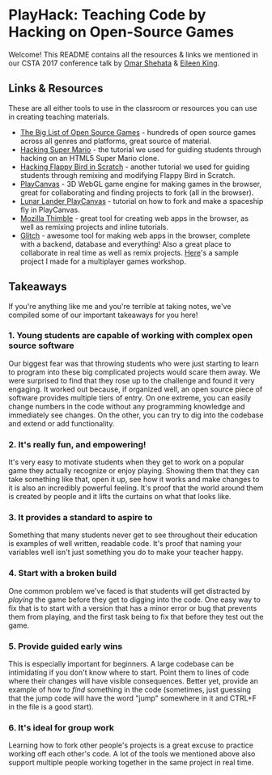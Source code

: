 # PlayHack: Teaching Code by Hacking on Open-Source Games 
Welcome! This README contains all the resources & links we mentioned in our CSTA 2017 conference talk by [Omar Shehata](https://github.com/OmarShehata) & [Eileen King](https://github.com/comeoneileen).

## Links & Resources

These are all either tools to use in the classroom or resources you can use in creating teaching materials. 

* [The Big List of Open Source Games](https://github.com/leereilly/games) - hundreds of open source games across all genres and platforms, great source of material.
* [Hacking Super Mario](https://medium.com/@omar4ur/hacking-super-mario-a-coderdojo-tutorial-6bbb2ae05f0c#.80969u14u) - the tutorial we used for guiding students through hacking on an HTML5 Super Mario clone.
* [Hacking Flappy Bird in Scratch](https://medium.com/@eileenaking/hacking-scratch-games-a-coderdojo-tutorial-48c2a6ec3236) - another tutorial we used for guiding students through remixing and modifying Flappy Bird in Scratch.
* [PlayCanvas](https://playcanvas.com) - 3D WebGL game engine for making games in the browser, great for collaborating and finding projects to fork (all in the browser).
* [Lunar Lander PlayCanvas](https://medium.com/@omar4ur/rescue-the-lunar-lander-a-coderdojo-tutorial-5217d463e26a#.l7vuweb49) - tutorial on how to fork and make a spaceship fly in PlayCanvas.
* [Mozilla Thimble](http://thimble.mozilla.org/) - great tool for creating web apps in the browser, as well as remixing projects and inline tutorials.
* [Glitch](https://glitch.com/ ) - awesome tool for making web apps in the browser, complete with a backend, database and everything! Also a great place to collaborate in real time as well as remix projects. [Here](https://glitch.com/edit/#!/tutsplus-pirate-shooter)'s a sample project I made for a multiplayer games workshop.

## Takeaways 

If you're anything like me and you're terrible at taking notes, we've compiled some of our important takeaways for you here! 

### 1. Young students are capable of working with complex open source software

Our biggest fear was that throwing students who were just starting to learn to program into these big complicated projects would scare them away. We were surprised to find that they rose up to the challenge and found it very engaging. It worked out because, if organized well, an open source piece of software provides multiple tiers of entry. On one extreme, you can easily change numbers in the code without any programming knowledge and immediately see changes. On the other, you can try to dig into the codebase and extend or add functionality. 

### 2. It's really fun, and empowering! 

It's very easy to motivate students when they get to work on a popular game they actually recognize or enjoy playing. Showing them that they can take something like that, open it up, see how it works and make changes to it is also an incredibly powerful feeling. It's proof that the world around them is created by people and it lifts the curtains on what that looks like. 

### 3. It provides a standard to aspire to 

Something that many students never get to see throughout their education is examples of well written, readable code. It's proof that naming your variables well isn't just something you do to make your teacher happy. 

### 4. Start with a broken build

One common problem we've faced is that students will get distracted by _playing_ the game before they get to digging into the code. One easy way to fix that is to start with a version that has a minor error or bug that prevents them from playing, and the first task being to fix that before they test out the game. 

### 5. Provide guided early wins 

This is especially important for beginners. A large codebase can be intimidating if you don't know where to start. Point them to lines of code where their changes will have visible consequences. Better yet, provide an example of how to _find_ something in the code (sometimes, just guessing that the jump code will have the word "jump" somewhere in it and CTRL+F in the file is a good start).

### 6. It's ideal for group work 

Learning how to fork other people's projects is a great excuse to practice working off each other's code. A lot of the tools we mentioned above also support multiple people working together in the same project in real time. 
